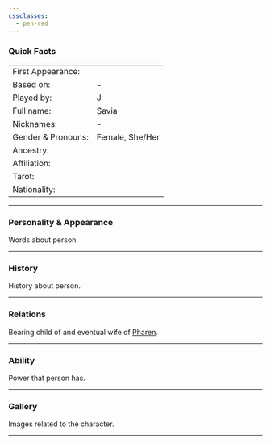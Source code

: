 ```yaml
---
cssclasses:
  - pen-red
---
```

### Quick Facts

|                    |                 |
| ------------------ | --------------- |
| First Appearance:  |                 |
| Based on:          | -               |
| Played by:         | J               |
| Full name:         | Savia           |
| Nicknames:         | -               |
| Gender & Pronouns: | Female, She/Her |
| Ancestry:          |                 |
| Affiliation:       |                 |
| Tarot:             |                 |
| Nationality:       |                 |
***
### Personality & Appearance
Words about person.

***
### History
History about person.

***
### Relations
Bearing child of and eventual wife of [Pharen](../Pharen.md).

***
### Ability
Power that person has.

***
### Gallery
Images related to the character.

***
